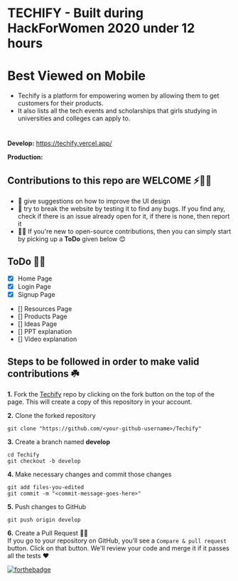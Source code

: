 
  
# TECHIFY - Built during HackForWomen 2020 under 12 hours
# Best Viewed on Mobile
-   Techify is a platform for empowering women by allowing them to get customers for their products.
-   It also lists all the tech events and scholarships that girls studying in universities and colleges can apply to.
#
**Develop:**
https://techify.vercel.app/

**Production:** 

## Contributions to this repo are WELCOME ⚡️🙌🏻
- :art: give suggestions on how to improve the UI design
- :hammer: try to break the website by testing it to find any bugs. If you find any, check if there is an issue already open for it, if there is none, then report it 
- 🤸🏻 If you're new to open-source contributions, then you can simply start by picking up a **ToDo** given below 😊

## ToDo 🤸🏻
- [x] Home Page
- [x] Login Page
- [x] Signup Page
- [] Resources Page
- [] Products Page
- [] Ideas Page 
- [] PPT explanation
- [] Video explanation

## Steps to be followed in order to make valid contributions ☘️

**1.** Fork the [Techify](https://github.com/KushalBhanot/Techify) repo by clicking on the fork button on the top of the page. This will create a copy of this repository in your account.

**2.** Clone the forked repository

	git clone "https://github.com/<your-github-username>/Techify"
	
**3.** Create a branch named **develop**

	cd Techify
	git checkout -b develop
	
**4.** Make necessary changes and commit those changes

	git add files-you-edited
	git commit -m "<commit-message-goes-here>"
	
**5.** Push changes to GitHub

	git push origin develop
	
**6.** Create a Pull Request 🤟🏻 
	<br>If you go to your repository on GitHub, you’ll see a `Compare & pull request` button. Click on that button. We'll review your code and merge it if it passes all the tests ❤️

[![forthebadge](https://forthebadge.com/images/badges/built-with-love.svg)](https://forthebadge.com)
